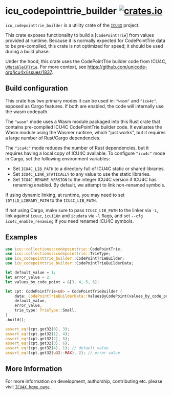 # icu_codepointtrie_builder [![crates.io](https://img.shields.io/crates/v/icu_codepointtrie_builder)](https://crates.io/crates/icu_codepointtrie_builder)

`icu_codepointtrie_builder` is a utility crate of the [`ICU4X`] project.

This crate exposes functionality to build a [`CodePointTrie`] from values provided at runtime.
Because it is normally expected for CodePointTrie data to be pre-compiled, this crate is not
optimized for speed; it should be used during a build phase.

Under the hood, this crate uses the CodePointTrie builder code from ICU4C, [`UMutableCPTrie`].
For more context, see <https://github.com/unicode-org/icu4x/issues/1837>.

## Build configuration

This crate has two primary modes it can be used in: `"wasm"` and `"icu4c"`, exposed as
Cargo features. If both are enabled, the code will internally use the wasm codepath.

The `"wasm"` mode uses a Wasm module packaged into this Rust crate that contains
pre-compiled ICU4C CodePointTrie builder code. It evaluates the Wasm module using
the Wasmer runtime, which "just works", but it requires a large number of
Rust/Cargo dependencies.

The `"icu4c"` mode reduces the number of Rust dependencies, but it requires having a local copy
of ICU4C available. To configure `"icu4c"` mode in Cargo, set the following environment variables:

- Set `ICU4C_LIB_PATH` to a directory full of ICU4C static or shared libraries.
- Set `ICU4C_LINK_STATICALLY` to any value to use the static libraries.
- Set `ICU4C_RENAME_VERSION` to the integer ICU4C version if ICU4C has renaming
  enabled. By default, we attempt to link non-renamed symbols.

If using dynamic linking, at runtime, you may need to set `[DY]LD_LIBRARY_PATH`
to the `ICU4C_LIB_PATH`.

If _not_ using Cargo, make sure to pass `ICU4C_LIB_PATH` to the linker via `-L`, link against
`icuuc`, `icui18n` and `icudata` via `-l` flags, and set `--cfg icu4c_enable_renaming` if you need
renamed ICU4C symbols.

## Examples

```rust
use icu::collections::codepointtrie::CodePointTrie;
use icu::collections::codepointtrie::TrieType;
use icu_codepointtrie_builder::CodePointTrieBuilder;
use icu_codepointtrie_builder::CodePointTrieBuilderData;

let default_value = 1;
let error_value = 2;
let values_by_code_point = &[3, 4, 5, 6];

let cpt: CodePointTrie<u8> = CodePointTrieBuilder {
    data: CodePointTrieBuilderData::ValuesByCodePoint(values_by_code_point),
    default_value,
    error_value,
    trie_type: TrieType::Small,
}
.build();

assert_eq!(cpt.get32(0), 3);
assert_eq!(cpt.get32(1), 4);
assert_eq!(cpt.get32(2), 5);
assert_eq!(cpt.get32(3), 6);
assert_eq!(cpt.get32(4), 1); // default value
assert_eq!(cpt.get32(u32::MAX), 2); // error value
```

[`ICU4X`]: ../icu/index.html
[`UMutableCPTrie`]: (https://unicode-org.github.io/icu-docs/apidoc/dev/icu4c/umutablecptrie_8h.html#ad8945cf34ca9d40596a66a1395baa19b)

## More Information

For more information on development, authorship, contributing etc. please visit [`ICU4X home page`](https://github.com/unicode-org/icu4x).
